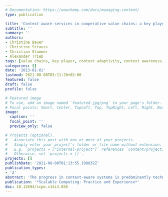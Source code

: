 ```yaml
---
# Documentation: https://wowchemy.com/docs/managing-content/
type: publication

title: 'Context-aware services in cooperative value chains: a key player-centred approach'
subtitle: ''
summary: ''
authors:
- Christine Bauer
- Christine Strauss
- Christian Stummer
- Alexander Trieb
tags: [value chains, key player, context adaptivity, context awareness, context-aware service, value-orientation, business value, insurance sector; high-value items monitoring]
categories: []
date: '2013-01-01'
lastmod: 2021-08-08T03:11:20+02:00
featured: false
draft: false
profile: false

# Featured image
# To use, add an image named `featured.jpg/png` to your page's folder.
# Focal points: Smart, Center, TopLeft, Top, TopRight, Left, Right, BottomLeft, Bottom, BottomRight.
image:
  caption: ''
  focal_point: ''
  preview_only: false

# Projects (optional).
#   Associate this post with one or more of your projects.
#   Simply enter your project's folder or file name without extension.
#   E.g. `projects = ["internal-project"]` references `content/project/deep-learning/index.md`.
#   Otherwise, set `projects = []`.
projects: []
publishDate: '2021-08-08T01:13:55.198832Z'
publication_types:
- '2'
abstract: 'The progress in context-aware systems is predominantly technology-driven, leading to innovations in technology- savvy industries while having almost no impact on other industries, such as the insurance sector. In this paper we introduce a novel, key player-oriented framework that explicitly takes into account the (business) value for each player being relevant when implementing a particular context-aware service on the market. We illustrate the framework’s applicability by means of a case study of a context-aware system that allows for monitoring high-value items for insurance purposes.'
publication: '*Scalable Computing: Practice and Experience*'
doi: 10.12694/scpe.v14i3.856
---
```

